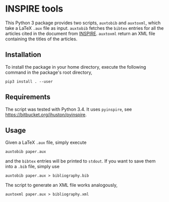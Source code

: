 # INSPIRE tools

This Python 3 package provides two scripts, `auxtobib` and `auxtoxml`, which take a LaTeX `.aux` file as input. 
`auxtobib` fetches the `bibtex` entries for all the articles cited in the document from
[INSPIRE](http://inspirehep.net/). `auxtoxml` return an XML file containing the titles of the articles.

## Installation


To install the package in your home directory, execute the following command in
the package's root directory,
```
pip3 install . --user
```

## Requirements

The script was tested with Python 3.4. It uses `pyinspire`, see https://bitbucket.org/ihuston/pyinspire.

## Usage

Given a LaTeX `.aux` file, simply execute
```
auxtobib paper.aux
```
and the `bibtex` entries will be printed to `stdout`. If you want to save them
into a `.bib` file, simply use
```
auxtobib paper.aux > bibliography.bib
```
The script to generate an XML file works analogously,
```
auxtoxml paper.aux > bibliography.xml
```
